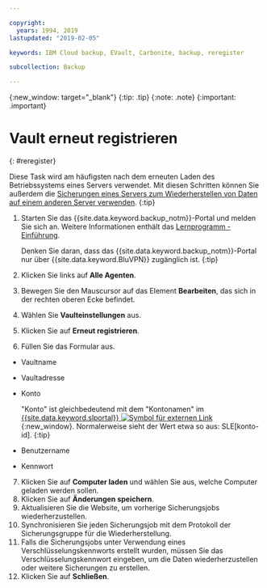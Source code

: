 ```yaml
---

copyright:
  years: 1994, 2019
lastupdated: "2019-02-05"

keywords: IBM Cloud backup, EVault, Carbonite, backup, reregister

subcollection: Backup

---
```

{:new_window: target="_blank"}
{:tip: .tip}
{:note: .note}
{:important: .important}

# Vault erneut registrieren
{: #reregister}

Diese Task wird am häufigsten nach dem erneuten Laden des Betriebssystems eines Servers verwendet. Mit diesen Schritten können Sie außerdem die [Sicherungen eines Servers zum Wiederherstellen von Daten auf einem anderen Server verwenden](/docs/infrastructure/Backup?topic=Backup-restorefromotherVSI).
{:tip}

1. Starten Sie das {{site.data.keyword.backup_notm}}-Portal und melden Sie sich an. Weitere Informationen enthält das [Lernprogramm - Einführung](/docs/infrastructure/Backup?topic=Backup-getting-started#getting-started).

   Denken Sie daran, dass das {{site.data.keyword.backup_notm}}-Portal nur über {{site.data.keyword.BluVPN}} zugänglich ist.
   {:tip}
2. Klicken Sie links auf **Alle Agenten**.
3. Bewegen Sie den Mauscursor auf das Element **Bearbeiten**, das sich in der rechten oberen Ecke befindet.
4. Wählen Sie **Vaulteinstellungen** aus.
5. Klicken Sie auf **Erneut registrieren**.
6. Füllen Sie das Formular aus.
  - Vaultname
  - Vaultadresse
  - Konto

    "Konto" ist gleichbedeutend mit dem "Kontonamen" im [{{site.data.keyword.slportal}} ![Symbol für externen Link](../../icons/launch-glyph.svg "Symbol für externen Link")](https://control.softlayer.com/){:new_window}. Normalerweise sieht der Wert etwa so aus: SLE[konto-id].
    {:tip}
  - Benutzername
  - Kennwort
7. Klicken Sie auf **Computer laden** und wählen Sie aus, welche Computer geladen werden sollen.
8. Klicken Sie auf **Änderungen speichern**.
9. Aktualisieren Sie die Website, um vorherige Sicherungsjobs wiederherzustellen.
10. Synchronisieren Sie jeden Sicherungsjob mit dem Protokoll der Sicherungsgruppe für die Wiederherstellung. 
11. Falls die Sicherungsjobs unter Verwendung eines Verschlüsselungskennworts erstellt wurden, müssen Sie das Verschlüsselungskennwort eingeben, um die Daten wiederherzustellen oder weitere Sicherungen zu erstellen.
12. Klicken Sie auf **Schließen**.
